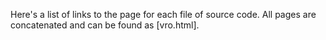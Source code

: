Here's a list of links to the page for each file of source code. All pages are concatenated and can be found as [vro.html].


